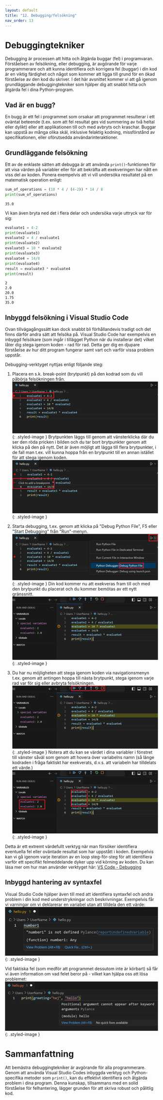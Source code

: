 ```yaml
---
layout: default
title: "12. Debugging/felsökning"
nav_order: 13
---
```


# Debuggingtekniker
Debugging är processen att hitta och åtgärda buggar (fel) i programvaran. Förståelsen av felsökning, eller debugging, är avgörande för varje programmerare och att kunna identifiera och korrigera fel (buggar) i din kod är en viktig färdighet och något som kommer att ligga till grund för en ökad förståelse av den kod du skriver. I det här avsnittet kommer vi att gå igenom grundläggande debuggingtekniker som hjälper dig att snabbt hitta och åtgärda fel i dina Python-program.

## Vad är en bugg?
En bugg är ett fel i programmet som orsakar att programmet resulterar i ett oväntat beteende (t.ex. som att fel resultat ges vid summering av två heltal eller dylikt) eller att applikationen till och med avbryts och kraschar. Buggar kan uppstå av många olika skäl, inklusive felaktig kodning, missförstånd av specifikationen, eller oförutsedda användarinteraktioner.

## Grundläggande felsökning
Ett av de enklaste sätten att debugga är att använda `print()`-funktionen för att visa värden på variabler eller för att bekräfta att exekveringen har nått en viss del av koden. Ponera exempelvis att vi vill undersöka resultatet på en matematisk operation enligt:
```python
sum_of_operations = (10 * 4 / (4-2)) * 14 / 8
print(sum_of_operations)
```
<div class="code-example" markdown="1">
<pre><code>35.0</code></pre>
</div>

Vi kan även bryta ned det i flera delar och undersöka varje uttryck var för sig:
```python
evaluate1 = 4-2
print(evaluate1)
evaluate2 = 4 / evaluate1
print(evaluate2)
evaluate3 = 10 * evaluate2
print(evaluate3)
evaluate4 = 14/8
print(evaluate4)
result = evaluate3 * evaluate4
print(result)
```
<div class="code-example" markdown="1">
<pre><code>2
2.0
20.0
1.75
35.0</code></pre>
</div>

## Inbyggd felsökning i Visual Studio Code
Ovan tillvägagångssätt kan dock snabbt bli förhållandevis tradigt och det finns därför andra sätt att felsöka på. Visual Studio Code har exempelvis en inbyggd felsökare (som ingår i tillägget Python när du installerar det) vilket låter dig stega igenom koden - rad för rad. Detta ger dig en djupare förståelse av hur ditt program fungerar samt vart och varför vissa problem uppstår.

Debugging-verktyget nyttjas enligt följande steg:
1. Placera en s.k. break-point (brytpunkt) på den kodrad som du vill påbörja felsökningen från.
![Extensions in VSCode](../assets/images/debugging/breakpoint.png){: .styled-image }
Brytpunkten läggs till genom att vänsterklicka där du ser den röda pricken i bilden och du tar bort brytpunkter genom att klicka på den på nytt. Det är även möjligt att lägga till flera brytpunkter, i de fall man t.ex. vill kunna hoppa från en brytpunkt till en annan istället för att stega igenom koden.
![Extensions in VSCode](../assets/images/debugging/add_breakpoint.png){: .styled-image }

2. Starta debugging, t.ex. genom att klicka på "Debug Python File", F5 eller "Start Debugging" från "Run"-menyn.
![Extensions in VSCode](../assets/images/debugging/run_debugger.png){: .styled-image }
Din kod kommer nu att exekveras fram till och med den brytpunkt du placerat och du kommer bemötas av ett nytt gränssnitt.
![Extensions in VSCode](../assets/images/debugging/debugging.png){: .styled-image }

3. Du har nu möjligheten att stega igenom koden via navigationsmenyn t.ex. genom att antingen hoppa till nästa brytpunkt, stega igenom varje rad var för sig eller avbryta felsökningen.
![Extensions in VSCode](../assets/images/debugging/debugging_navigation.png){: .styled-image }
Notera att du kan se värdet i dina variabler i fönstret till vänster såväl som genom att hovera över variabelns namn (så länge kodraden i fråga faktiskt har exekverats, d.v.s. att variabeln har tilldelats ett värde.)
![Extensions in VSCode](../assets/images/debugging/debugging_values.png){: .styled-image }

Detta är ett extremt värdefullt verktyg när man försöker identifiera eventuella fel eller oväntade resultat som har uppstått i koden. Exempelvis kan vi gå igenom varje iteration av en loop steg-för-steg för att identifiera varför ett specifikt felmeddelande dyker upp vid körning av koden. Du kan läsa mer om hur man använder verktyget här: [VS Code - Debugging](https://code.visualstudio.com/docs/python/debugging#_basic-debugging)

## Inbyggd hantering av syntaxfel
Visual Studio Code hjälper även till med att identifiera syntaxfel och andra problem i din kod med understrykningar och beskrivningar. Exempelvis får vi varningar om vi deklarerar en variabel utan att tilldela den ett värde:
![Extensions in VSCode](../assets/images/debugging/warnings.png){: .styled-image }

Vid faktiska fel (som medför att programmet dessutom inte är körbart) så får vi även information om vad felet beror på - vilket kan hjälpa oss att lösa problemet:
![Extensions in VSCode](../assets/images/debugging/syntaxError.png){: .styled-image }

# Sammanfattning
Att bemästra debuggingtekniker är avgörande för alla programmerare. Genom att använda Visual Studio Codes inbyggda verktyg och Python-specifika metoder som `print()`, kan du effektivt identifiera och åtgärda problem i dina program. Denna kunskap, tillsammans med en solid förståelse för felhantering, lägger grunden för att skriva robust och pålitlig kod.